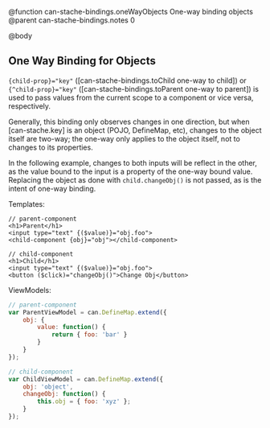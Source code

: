 @function can-stache-bindings.oneWayObjects One-way binding objects
@parent can-stache-bindings.notes 0

@body

## One Way Binding for Objects

`{child-prop}="key"` ([can-stache-bindings.toChild one-way to child]) or `{^child-prop}="key"` ([can-stache-bindings.toParent one-way to parent]) is used to pass values from the current scope to a component or vice versa, respectively.

Generally, this binding only observes changes in one direction, but when [can-stache.key] is an object (POJO, DefineMap, etc), changes to the object itself are two-way; the one-way only applies to the object itself, not to changes to its properties.

In the following example, changes to both inputs will be reflect in the other, as the value bound to the input is a property of the one-way bound value. Replacing the object as done with `child.changeObj()` is not passed, as is the intent of one-way binding.

Templates:

```
// parent-component
<h1>Parent</h1>
<input type="text" {($value)}="obj.foo">
<child-component {obj}="obj"></child-component>

// child-component
<h1>Child</h1>
<input type="text" {($value)}="obj.foo">
<button ($click)="changeObj()">Change Obj</button>
```

ViewModels:

```javascript
// parent-component
var ParentViewModel = can.DefineMap.extend({
    obj: {
        value: function() {
            return { foo: 'bar' }
        }
    }
});

// child-component
var ChildViewModel = can.DefineMap.extend({
    obj: 'object',
    changeObj: function() {
        this.obj = { foo: 'xyz' };
    }
});
```
